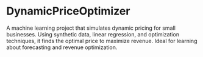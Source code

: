 # DynamicPriceOptimizer
A machine learning project that simulates dynamic pricing for small businesses. Using synthetic data, linear regression, and optimization techniques, it finds the optimal price to maximize revenue. Ideal for learning about forecasting and revenue optimization.
